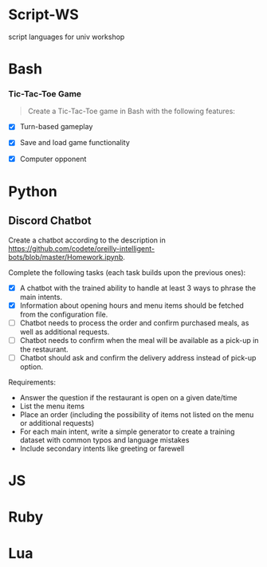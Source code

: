 # Script-WS
script languages for univ workshop

# Bash

### Tic-Tac-Toe Game

>Create a Tic-Tac-Toe game in Bash with the following features:

- [x] Turn-based gameplay
- [x] Save and load game functionality
- [x] Computer opponent


# Python

## Discord Chatbot

Create a chatbot according to the description in https://github.com/codete/oreilly-intelligent-bots/blob/master/Homework.ipynb.

Complete the following tasks (each task builds upon the previous ones):

- [x] A chatbot with the trained ability to handle at least 3 ways to phrase the main intents.
- [x] Information about opening hours and menu items should be fetched from the configuration file.
- [ ] Chatbot needs to process the order and confirm purchased meals, as well as additional requests.
- [ ] Chatbot needs to confirm when the meal will be available as a pick-up in the restaurant.
- [ ] Chatbot should ask and confirm the delivery address instead of pick-up option.

Requirements:
- Answer the question if the restaurant is open on a given date/time
- List the menu items
- Place an order (including the possibility of items not listed on the menu or additional requests)
- For each main intent, write a simple generator to create a training dataset with common typos and language mistakes
- Include secondary intents like greeting or farewell

# JS

# Ruby

# Lua
